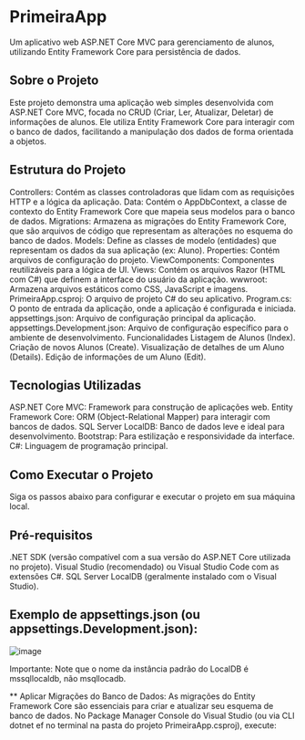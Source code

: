 # PrimeiraApp
Um aplicativo web ASP.NET Core MVC para gerenciamento de alunos, utilizando Entity Framework Core para persistência de dados.

##  Sobre o Projeto
Este projeto demonstra uma aplicação web simples desenvolvida com ASP.NET Core MVC, focada no CRUD (Criar, Ler, Atualizar, Deletar) de informações de alunos. Ele utiliza Entity Framework Core para interagir com o banco de dados, facilitando a manipulação dos dados de forma orientada a objetos.

## Estrutura do Projeto
Controllers: Contém as classes controladoras que lidam com as requisições HTTP e a lógica da aplicação.
Data: Contém o AppDbContext, a classe de contexto do Entity Framework Core que mapeia seus modelos para o banco de dados.
Migrations: Armazena as migrações do Entity Framework Core, que são arquivos de código que representam as alterações no esquema do banco de dados.
Models: Define as classes de modelo (entidades) que representam os dados da sua aplicação (ex: Aluno).
Properties: Contém arquivos de configuração do projeto.
ViewComponents: Componentes reutilizáveis para a lógica de UI.
Views: Contém os arquivos Razor (HTML com C#) que definem a interface do usuário da aplicação.
wwwroot: Armazena arquivos estáticos como CSS, JavaScript e imagens.
PrimeiraApp.csproj: O arquivo de projeto C# do seu aplicativo.
Program.cs: O ponto de entrada da aplicação, onde a aplicação é configurada e iniciada.
appsettings.json: Arquivo de configuração principal da aplicação.
appsettings.Development.json: Arquivo de configuração específico para o ambiente de desenvolvimento.
Funcionalidades
Listagem de Alunos (Index).
Criação de novos Alunos (Create).
Visualização de detalhes de um Aluno (Details).
Edição de informações de um Aluno (Edit).
 
##  Tecnologias Utilizadas
ASP.NET Core MVC: Framework para construção de aplicações web.
Entity Framework Core: ORM (Object-Relational Mapper) para interagir com bancos de dados.
SQL Server LocalDB: Banco de dados leve e ideal para desenvolvimento.
Bootstrap: Para estilização e responsividade da interface.
C#: Linguagem de programação principal.

##  Como Executar o Projeto
Siga os passos abaixo para configurar e executar o projeto em sua máquina local.

##  Pré-requisitos
.NET SDK (versão compatível com a sua versão do ASP.NET Core utilizada no projeto).
Visual Studio (recomendado) ou Visual Studio Code com as extensões C#.
SQL Server LocalDB (geralmente instalado com o Visual Studio).

## Exemplo de appsettings.json (ou appsettings.Development.json):

![image](https://github.com/user-attachments/assets/73f6a3c2-cc83-4663-9103-99d3c7b7af86)


Importante: Note que o nome da instância padrão do LocalDB é mssqllocaldb, não msqllocadb.

** Aplicar Migrações do Banco de Dados:
As migrações do Entity Framework Core são essenciais para criar e atualizar seu esquema de banco de dados. No Package Manager Console do Visual Studio (ou via CLI dotnet ef no terminal na pasta do projeto PrimeiraApp.csproj), execute:

 

